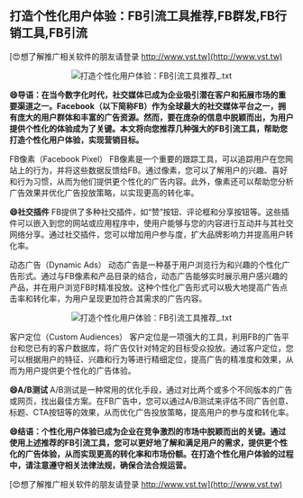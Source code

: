 ## **打造个性化用户体验：FB引流工具推荐,FB群发,FB行销工具,FB引流**

[😍想了解推广相关软件的朋友请登录 http://www.vst.tw](http://www.vst.tw)

 <center><img src="https://vst.tw/MP4/tuiguang/png/4.png" alt="打造个性化用户体验：FB引流工具推荐_.txt"></center>

**😄导语：在当今数字化时代，社交媒体已成为企业吸引潜在客户和拓展市场的重要渠道之一。Facebook（以下简称FB）作为全球最大的社交媒体平台之一，拥有庞大的用户群体和丰富的广告资源。然而，要在庞杂的信息中脱颖而出，为用户提供个性化的体验成为了关键。本文将向您推荐几种强大的FB引流工具，帮助您打造个性化用户体验，实现营销目标。**

FB像素（Facebook Pixel）
FB像素是一个重要的跟踪工具，可以追踪用户在您网站上的行为，并将这些数据反馈给FB。通过像素，您可以了解用户的兴趣、喜好和行为习惯，从而为他们提供更个性化的广告内容。此外，像素还可以帮助您分析广告效果并优化广告投放策略，以实现更高的转化率。

**😄社交插件**
FB提供了多种社交插件，如“赞”按钮、评论框和分享按钮等。这些插件可以嵌入到您的网站或应用程序中，使用户能够与您的内容进行互动并与其社交网络分享。通过社交插件，您可以增加用户参与度，扩大品牌影响力并提高用户转化率。

动态广告（Dynamic Ads）
动态广告是一种基于用户浏览行为和兴趣的个性化广告形式。通过与FB像素和产品目录的结合，动态广告能够实时展示用户感兴趣的产品，并在用户浏览FB时精准投放。这种个性化广告形式可以极大地提高广告点击率和转化率，为用户呈现更加符合其需求的广告内容。

 <center><img src="https://vst.tw/MP4/tuiguang/png/8.png" alt="打造个性化用户体验：FB引流工具推荐_.txt"></center>

客户定位（Custom Audiences）
客户定位是一项强大的工具，利用FB的广告平台和您已有的客户数据库，将广告仅针对特定的目标受众投放。通过客户定位，您可以根据用户的特征、兴趣和行为等进行精细定位，提高广告的精准度和效果，从而为用户提供更个性化的广告体验。

**😄A/B测试**
A/B测试是一种常用的优化手段，通过对比两个或多个不同版本的广告或网页，找出最佳方案。在FB广告中，您可以通过A/B测试来评估不同广告创意、标题、CTA按钮等的效果，从而优化广告投放策略，提高用户的参与度和转化率。

**😄结语：个性化用户体验已成为企业在竞争激烈的市场中脱颖而出的关键。通过使用上述推荐的FB引流工具，您可以更好地了解和满足用户的需求，提供更个性化的广告体验，从而实现更高的转化率和市场份额。在打造个性化用户体验的过程中，请注意遵守相关法律法规，确保合法合规运营。**

[😍想了解推广相关软件的朋友请登录 http://www.vst.tw](http://www.vst.tw)



